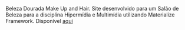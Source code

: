 Beleza Dourada Make Up and Hair.
Site desenvolvido para um Salão de Beleza para a disciplina Hipermídia e Multimídia utilizando Materialize Framework.
Disponível [aqui](https://arthurmbandeira.github.io/hm-belezadourada)
